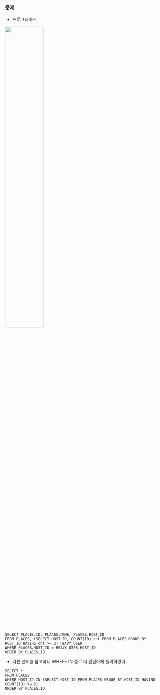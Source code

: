### 문제
* 프로그래머스
<img src='https://user-images.githubusercontent.com/95834067/195854899-d532c07f-2ad5-4895-8d37-f42ee1a48905.png' height='50%' width='50%'>

```mysql
SELECT PLACES.ID, PLACES.NAME, PLACES.HOST_ID
FROM PLACES, (SELECT HOST_ID, COUNT(ID) cnt FROM PLACES GROUP BY HOST_ID HAVING cnt >= 2) HEAVY_USER
WHERE PLACES.HOST_ID = HEAVY_USER.HOST_ID
ORDER BY PLACES.ID
```

* 다른 풀이를 참고하니 WHERE IN 절로 더 간단하게 풀이하였다.

```mysql
SELECT *
FROM PLACES
WHERE HOST_ID IN (SELECT HOST_ID FROM PLACES GROUP BY HOST_ID HAVING COUNT(ID) >= 2)
ORDER BY PLACES.ID
```


